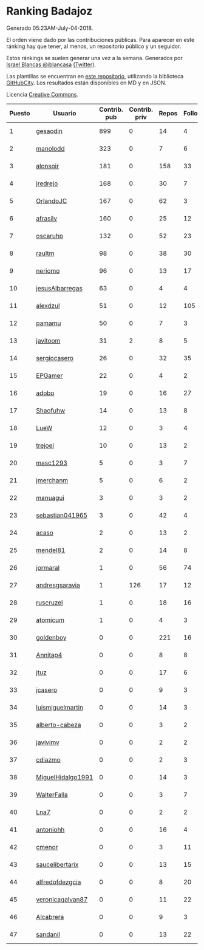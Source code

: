 # Ranking Badajoz

Generado 05:23AM-July-04-2018.

El orden viene dado por las contribuciones públicas. Para aparecer en este ránking hay que tener, al menos, un repositorio público y un seguidor.

Estos ránkings se suelen generar una vez a la semana. Generados por [Israel Blancas @iblancasa](https://github.com/iblancasa/) [(Twitter)](https://twitter.com/iblancasa).

Las plantillas se encuentran en [este repositorio](https://github.com/iblancasa/GH-Spanish-Ranking), utilizando la biblioteca [GitHubCity](https://github.com/iblancasa/GitHubCity). Los resultados están disponibles en MD y en JSON.

Licencia [Creative Commons](https://creativecommons.org/licenses/by/4.0/).

| Puesto   |  Usuario  | Contrib. pub | Contrib. priv |Repos| Followers | Desde |  Avatar  |
|----------|-----------|--------------|---------------|-----|-----------|-------|----------|
|1|[gesaodin](https://github.com/gesaodin)|899|0|14|4|2015-03-13|![gesaodin]()|
|2|[manolodd](https://github.com/manolodd)|323|0|7|6|2013-08-08|![manolodd]()|
|3|[alonsoir](https://github.com/alonsoir)|181|0|158|33|2012-09-23|![alonsoir]()|
|4|[jredrejo](https://github.com/jredrejo)|168|0|30|7|2011-08-27|![jredrejo]()|
|5|[OrlandoJC](https://github.com/OrlandoJC)|167|0|62|3|2016-04-15|![OrlandoJC]()|
|6|[afrasilv](https://github.com/afrasilv)|160|0|25|12|2014-10-15|![afrasilv]()|
|7|[oscaruhp](https://github.com/oscaruhp)|132|0|52|23|2011-06-18|![oscaruhp]()|
|8|[raultm](https://github.com/raultm)|98|0|38|30|2011-03-09|![raultm]()|
|9|[neriomo](https://github.com/neriomo)|96|0|13|17|2015-01-17|![neriomo]()|
|10|[jesusAlbarregas](https://github.com/jesusAlbarregas)|63|0|4|4|2015-11-05|![jesusAlbarregas]()|
|11|[alexdzul](https://github.com/alexdzul)|51|0|12|105|2012-06-29|![alexdzul]()|
|12|[pamamu](https://github.com/pamamu)|50|0|7|3|2014-11-19|![pamamu]()|
|13|[javitoom](https://github.com/javitoom)|31|2|8|5|2015-09-16|![javitoom]()|
|14|[sergiocasero](https://github.com/sergiocasero)|26|0|32|35|2015-02-03|![sergiocasero]()|
|15|[EPGamer](https://github.com/EPGamer)|22|0|4|2|2017-10-04|![EPGamer]()|
|16|[adobo](https://github.com/adobo)|19|0|16|27|2011-05-09|![adobo]()|
|17|[Shaofuhw](https://github.com/Shaofuhw)|14|0|13|8|2015-12-11|![Shaofuhw]()|
|18|[LueW](https://github.com/LueW)|12|0|3|4|2016-07-06|![LueW]()|
|19|[trejoel](https://github.com/trejoel)|10|0|13|2|2014-12-05|![trejoel]()|
|20|[masc1293](https://github.com/masc1293)|5|0|3|7|2013-10-08|![masc1293]()|
|21|[jmerchanm](https://github.com/jmerchanm)|5|0|6|2|2016-01-10|![jmerchanm]()|
|22|[manuagui](https://github.com/manuagui)|3|0|3|2|2013-05-09|![manuagui]()|
|23|[sebastian041965](https://github.com/sebastian041965)|3|0|42|4|2013-10-07|![sebastian041965]()|
|24|[acaso](https://github.com/acaso)|2|0|13|2|2011-08-12|![acaso]()|
|25|[mendel81](https://github.com/mendel81)|2|0|14|8|2012-07-18|![mendel81]()|
|26|[jormaral](https://github.com/jormaral)|1|0|56|74|2011-06-03|![jormaral]()|
|27|[andresgsaravia](https://github.com/andresgsaravia)|1|126|17|12|2011-06-13|![andresgsaravia]()|
|28|[ruscruzel](https://github.com/ruscruzel)|1|0|18|16|2013-07-09|![ruscruzel]()|
|29|[atomicum](https://github.com/atomicum)|1|0|4|3|2014-01-13|![atomicum]()|
|30|[goldenboy](https://github.com/goldenboy)|0|0|221|16|2009-05-27|![goldenboy]()|
|31|[Annitap4](https://github.com/Annitap4)|0|0|8|8|2010-08-30|![Annitap4]()|
|32|[jtuz](https://github.com/jtuz)|0|0|17|6|2011-12-01|![jtuz]()|
|33|[jcasero](https://github.com/jcasero)|0|0|9|3|2012-05-06|![jcasero]()|
|34|[luismiguelmartin](https://github.com/luismiguelmartin)|0|0|14|3|2012-07-07|![luismiguelmartin]()|
|35|[alberto-cabeza](https://github.com/alberto-cabeza)|0|0|3|2|2013-12-19|![alberto-cabeza]()|
|36|[javivimv](https://github.com/javivimv)|0|0|2|2|2014-02-17|![javivimv]()|
|37|[cdiazmo](https://github.com/cdiazmo)|0|0|2|3|2014-09-23|![cdiazmo]()|
|38|[MiguelHidalgo1991](https://github.com/MiguelHidalgo1991)|0|0|14|3|2015-02-03|![MiguelHidalgo1991]()|
|39|[WalterFalla](https://github.com/WalterFalla)|0|0|3|7|2015-02-10|![WalterFalla]()|
|40|[Lna7](https://github.com/Lna7)|0|0|2|2|2015-11-09|![Lna7]()|
|41|[antoniohh](https://github.com/antoniohh)|0|0|16|4|2016-02-03|![antoniohh]()|
|42|[cmenor](https://github.com/cmenor)|0|0|3|11|2016-10-07|![cmenor]()|
|43|[saucelibertarix](https://github.com/saucelibertarix)|0|0|13|15|2016-10-07|![saucelibertarix]()|
|44|[alfredofdezgcia](https://github.com/alfredofdezgcia)|0|0|8|20|2016-11-08|![alfredofdezgcia]()|
|45|[veronicagalvan87](https://github.com/veronicagalvan87)|0|0|11|22|2016-10-07|![veronicagalvan87]()|
|46|[Alcabrera](https://github.com/Alcabrera)|0|0|9|3|2017-02-23|![Alcabrera]()|
|47|[sandanil](https://github.com/sandanil)|0|0|13|22|2016-10-07|![sandanil]()|
